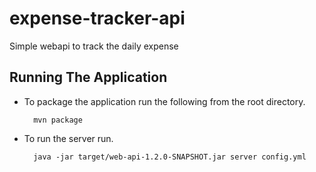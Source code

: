 # expense-tracker-api
Simple webapi to track the daily expense

## Running The Application

* To package the application run the following from the root directory.

        mvn package

* To run the server run.

        java -jar target/web-api-1.2.0-SNAPSHOT.jar server config.yml

